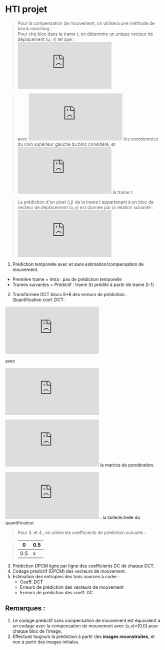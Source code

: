 # HTI projet

> Pour la compensation de mouvement, on utilisera une méthode de block matching :  
> Pour chq bloc dans la trame t, on détermine un unique vecteur de déplacement (u, v) tel que :  
> ![img](http://latex.codecogs.com/svg.latex?%28u%2Cv%29%3D%5Cunderset%7B%28i%2Cj%29%7D%7Bargmin%7D%5Cleft%5C%7B%5Csum_%7Bk%3Di_0%7D%5E%7Bi_0%2B7%7D%5Csum_%7Bl%3Dj_0%7D%5E%7Bj_0%2B7%7D%5Cleft%20%7C%20x%5Et%28k%2Cl%29-x%5E%7Bt-1%7D%28k-i%2Cl-j%29%20%5Cright%20%7C%5Cright%5C%7D%2C%5Cqquad%20i%2Cj%3D-16%2C...%2C16)

> avec ![img](http://latex.codecogs.com/svg.latex?%28i_0%2Cj_0%29) les coordonnées du coin supérieur gauche du bloc considéré, et ![img](http://latex.codecogs.com/svg.latex?x%5Et) la trame t.

> La prédiction d'un pixel (i,j) de la trame t appartenant à un bloc de vecteur de déplacement (u,v) est donnée par la relation suivante :  
> ![img](http://latex.codecogs.com/svg.latex?%5Cwidehat%7Bx%7D%5Et%28i%2Cj%29%3Dx%5E%7Bt-1%7D%28i-u%2Cj-v%29)

1. Prédiction temporelle avec et sans estimation/compensation de mouvement.
- Première trame = Intra : pas de prédiction temporelle
- Trames suivantes = Prédictif : trame (t) prédite à partir de trame (t-1)

2. Transformée DCT blocs 8*8 des erreurs de prédiction.  
Quantification coef. DCT:

![img](http://latex.codecogs.com/svg.latex?%5Cwidehat%7Bf%7D_q%28u%2Cv%29%3D%5Cfrac%7B%5Cfrac%7B%5Cwidehat%7Bf%7D%28u%2Cv%29%5Ccdot+16%7D%7Bw%5Bu%5D%5Bv%5D%7D-k%5Ccdot+Q_s%7D%7B2Q_s%7D)

avec

![img](http://latex.codecogs.com/svg.latex?k%3D%5Cleft%5C%7B%5Cbegin%7Bmatrix%7D0%2C%26%5Ctext%7Bpour%20les%20blocs%20intra%7D%5C%5Csigne%5Cleft%5C%7B%5Cwidehat%7Bf%7D%28u%2Cv%29%5Cright%5C%7D%2C%26%5Ctext%7Bpour%20les%20blocs%20predits%7D%5Cend%7Bmatrix%7D%5Cright.)

![img](http://latex.codecogs.com/svg.latex?w%3D%5Cbegin%7Bbmatrix%7D8%2617%2618%2619%2621%2623%2625%2627%5C%5C17%2618%2619%2621%2623%2625%2627%2628%5C%5C20%2621%2622%2623%2624%2626%2628%2630%5C%5C21%2622%2623%2624%2626%2628%2630%2632%5C%5C22%2623%2624%2626%2628%2630%2632%2635%5C%5C23%2624%2626%2628%2630%2632%2635%2638%5C%5C25%2626%2628%2630%2632%2635%2638%2641%5C%5C27%2628%2630%2632%2635%2638%2641%2645%5Cend%7Bbmatrix%7D) la matrice de pondération.

![img](http://latex.codecogs.com/svg.latex?Q_s%5Cin%5C%7B1%2C...%2C31%5C%7D) : la taille/échelle du quantificateur.

> Pour 3. et 4., on utilise les coefficients de prédiction suivants :

> | 0   | 0.5 
> ------|-----
> | 0.5 |  x  

3. Prédiction DPCM ligne par ligne des coefficients DC de chaque DCT.
4. Codage prédictif (DPCM) des vecteurs de mouvement.
5. Estimation des entropies des trois sources à coder :
	* Coeff. DCT
	* Erreurs de prédiction des vecteurs de mouvement
	* Erreurs de prédiction des coeff. DC

## Remarques :
1. Le codage prédictif sans compensation de mouvement est équivalent à un codage avec la compensation de mouvement avec (u,v)=(0,0) pour chaque bloc de l'image.
2. Effectuez toujours la prédiction à partir des **images reconstruites**, et non à partir des images initiales.
